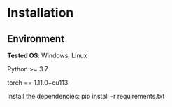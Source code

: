# Installation
## Environment
**Tested OS**: Windows, Linux

Python >= 3.7

torch == 1.11.0+cu113

Install the dependencies: 
pip install -r requirements.txt
